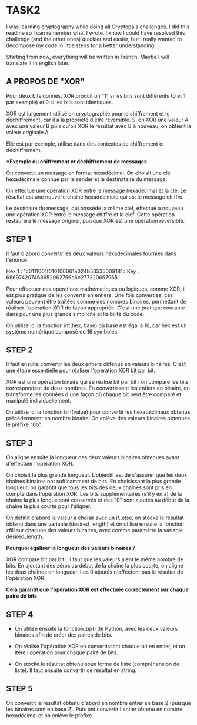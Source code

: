 # TASK2

I was learning cryptography while doing all Cryptopals challenges. I did this readme so I can remember what I wrote. 
I know I could have resolved this challenge (and the other ones) quickier and easier, but I really wanted to decompose my code in little steps for a better understanding. 

Starting from now, everything will be written in French. Maybe I will translate it in english later.

## A PROPOS DE "XOR"

Pour deux bits donnés, XOR produit un "1" si les bits sont différents (0 et 1 par exemple) et 0 si les bits sont identiques. 

XOR est largement utilisé en cryptographie pour le chiffrement et le déchiffrement, car il a la propriété d'être réversible. Si on XOR une valeur A avec une valeur B puis qu'on XOR le résultat avec B à nouveau, on obtient la valeur originale A. 

Elle est par exemple, utilisé dans des contextes de chiffrement et déchiffrement. 

__*Exemple du chiffrement et déchiffrement de messages__

On convertit un message en format héxadécimal. On choisit une clé hexadécimale connue par le sender et le destinataire du message. 

On effectue une opération XOR entre le message hexadécimal et la clé. Le résultat est une nouvelle chaîne hexadécimale qui est le message chiffré. 

Le destinaire du message, qui possède la même clef, effectue à nouveau une opération XOR entre le message chiffré et la clef. Cette opération restaurera le message originel, puisque XOR est une opération reversible. 

## STEP 1

Il faut d'abord convertir les deux valeurs héxadécimales fournies dans l'énoncé. 

Hex 1 : 1c0111001f010100061a024b53535009181c
Key : 686974207468652062756c6c277320657965

Pour effectuer des opérations mathématiques ou logiques, comme XOR, il est plus pratique de les convertir en entiers. Une fois converties, ces valeurs peuvent être traitées comme des nombres binaires, permettant de réaliser l'opération XOR de façon appropriée. C'est une pratique courante dans pour une plus grande simplicité et lisibilité du code. 

On utilise ici la fonction int(hex, base) où base est égal à 16, car hex est un système numérique composé de 16 symboles. 

## STEP 2

Il faut ensuite convertir les deux entiers obtenus en valeurs binaires. C'est une étape essentielle pour réaliser l'opération XOR bit par bit. 

XOR est une opération binaire qui se réalise bit par bit : on compare les bits correspondant de deux nombres. En convertissant les entiers en binaire, on transforme les données d'une façon où chaque bit peut être comparé et manipulé individuellement. 

On utilise ici la fonction bin(value) pour convertir les hexadécimaux obtenus précédemment en nombre binaire. On enlève des valeurs binaires obtenues le préfixe "0b". 

## STEP 3 

On aligne ensuite la longueur des deux valeurs binaires obtenues avant d'effectuer l'opération XOR. 

On choisit la plus grande longueur. L'objectif est de s'assurer que les deux chaînes binaires ont suffisamment de bits. En choisissant la plus grande longueur, on garantit que tous les bits des deux chaînes sont pris en compte dans l'opération XOR. Les bits supplémentaires (s'il y en a) de la chaîne la plus longue sont conservés et des "0" sont ajoutés au début de la chaîne la plus courte pour l'aligner. 

On définit d'abord la valeur à choisir avec un if..else, on stocke le résultat obtenu dans une variable (desired_length) et on utilise ensuite la fonction zfill sur chacune des valeurs binaires, avec comme paramètre la variable desired_length. 

__Pourquoi égaliser la longueur des valeurs binaires ?__

XOR compare bit par bit : il faut que les valeurs aient le même nombre de bits. En ajoutant des zéros au début de la chaîne la plus courte, on aligne les deux chaînes en longueur. Les 0 ajoutés n'affectent pas le résultat de l'opération XOR. 

__Cela garantit que l'opération XOR est effectuée correctement sur chaque paire de bits__

## STEP 4

* On utilise ensuite la fonction zip() de Python, avec les deux valeurs binaires afin de créer des paires de bits. 

* On réalise l'opération XOR en convertissant chaque bit en entier, et on itère l'opération pour chaque paire de bits. 

* On stocke le résultat obtenu sous forme de liste (compréhension de liste). Il faut ensuite convertir ce résultat en string. 

## STEP 5

On convertit le résultat obtenu d'abord en nombre entier en base 2 (puisque les binaires sont en base 2). Puis ont convertir l'entier obtenu en nombre hexadécimal et on enlève le préfixe. 